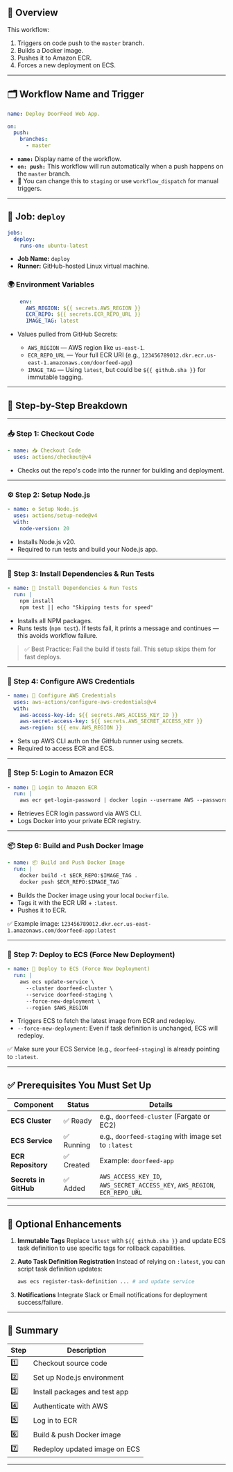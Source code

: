 ## 🔁 Overview

This workflow:

1. Triggers on code push to the `master` branch.
2. Builds a Docker image.
3. Pushes it to Amazon ECR.
4. Forces a new deployment on ECS.

---

## 🗂️ Workflow Name and Trigger

```yaml
name: Deploy DoorFeed Web App.

on:
  push:
    branches:
      - master
```

* **`name:`** Display name of the workflow.
* **`on: push:`** This workflow will run automatically when a push happens on the `master` branch.
* 🔁 You can change this to `staging` or use `workflow_dispatch` for manual triggers.

---

## 🚀 Job: `deploy`

```yaml
jobs:
  deploy:
    runs-on: ubuntu-latest
```

* **Job Name:** `deploy`
* **Runner:** GitHub-hosted Linux virtual machine.

### 🌍 Environment Variables

```yaml
    env:
      AWS_REGION: ${{ secrets.AWS_REGION }}
      ECR_REPO: ${{ secrets.ECR_REPO_URL }}
      IMAGE_TAG: latest
```

* Values pulled from GitHub Secrets:

  * `AWS_REGION` — AWS region like `us-east-1`.
  * `ECR_REPO_URL` — Your full ECR URI (e.g., `123456789012.dkr.ecr.us-east-1.amazonaws.com/doorfeed-app`)
  * `IMAGE_TAG` — Using `latest`, but could be `${{ github.sha }}` for immutable tagging.

---

## 🧩 Step-by-Step Breakdown

---

### 📥 Step 1: Checkout Code

```yaml
- name: 📥 Checkout Code
  uses: actions/checkout@v4
```

* Checks out the repo's code into the runner for building and deployment.

---

### ⚙️ Step 2: Setup Node.js

```yaml
- name: ⚙️ Setup Node.js
  uses: actions/setup-node@v4
  with:
    node-version: 20
```

* Installs Node.js v20.
* Required to run tests and build your Node.js app.

---

### 🧪 Step 3: Install Dependencies & Run Tests

```yaml
- name: 🧪 Install Dependencies & Run Tests
  run: |
    npm install
    npm test || echo "Skipping tests for speed"
```

* Installs all NPM packages.
* Runs tests (`npm test`). If tests fail, it prints a message and continues — this avoids workflow failure.

> ✅ Best Practice: Fail the build if tests fail. This setup skips them for fast deploys.

---

### 🔐 Step 4: Configure AWS Credentials

```yaml
- name: 🔐 Configure AWS Credentials
  uses: aws-actions/configure-aws-credentials@v4
  with:
    aws-access-key-id: ${{ secrets.AWS_ACCESS_KEY_ID }}
    aws-secret-access-key: ${{ secrets.AWS_SECRET_ACCESS_KEY }}
    aws-region: ${{ env.AWS_REGION }}
```

* Sets up AWS CLI auth on the GitHub runner using secrets.
* Required to access ECR and ECS.

---

### 🐳 Step 5: Login to Amazon ECR

```yaml
- name: 🐳 Login to Amazon ECR
  run: |
    aws ecr get-login-password | docker login --username AWS --password-stdin $ECR_REPO
```

* Retrieves ECR login password via AWS CLI.
* Logs Docker into your private ECR registry.

---

### 📦 Step 6: Build and Push Docker Image

```yaml
- name: 📦 Build and Push Docker Image
  run: |
    docker build -t $ECR_REPO:$IMAGE_TAG .
    docker push $ECR_REPO:$IMAGE_TAG
```

* Builds the Docker image using your local `Dockerfile`.
* Tags it with the ECR URI + `:latest`.
* Pushes it to ECR.

✅ Example image:
`123456789012.dkr.ecr.us-east-1.amazonaws.com/doorfeed-app:latest`

---

### 🚀 Step 7: Deploy to ECS (Force New Deployment)

```yaml
- name: 🚀 Deploy to ECS (Force New Deployment)
  run: |
    aws ecs update-service \
      --cluster doorfeed-cluster \
      --service doorfeed-staging \
      --force-new-deployment \
      --region $AWS_REGION
```

* Triggers ECS to fetch the latest image from ECR and redeploy.
* `--force-new-deployment`: Even if task definition is unchanged, ECS will redeploy.

✅ Make sure your ECS Service (e.g., `doorfeed-staging`) is already pointing to `:latest`.

---

## ✅ Prerequisites You Must Set Up

| Component             | Status    | Details                                                                    |
| --------------------- | --------- | -------------------------------------------------------------------------- |
| **ECS Cluster**       | ✅ Ready   | e.g., `doorfeed-cluster` (Fargate or EC2)                                  |
| **ECS Service**       | ✅ Running | e.g., `doorfeed-staging` with image set to `:latest`                       |
| **ECR Repository**    | ✅ Created | Example: `doorfeed-app`                                                    |
| **Secrets in GitHub** | ✅ Added   | `AWS_ACCESS_KEY_ID`, `AWS_SECRET_ACCESS_KEY`, `AWS_REGION`, `ECR_REPO_URL` |

---

## 🧪 Optional Enhancements

1. **Immutable Tags**
   Replace `latest` with `${{ github.sha }}` and update ECS task definition to use specific tags for rollback capabilities.

2. **Auto Task Definition Registration**
   Instead of relying on `:latest`, you can script task definition updates:

   ```bash
   aws ecs register-task-definition ... # and update service
   ```

3. **Notifications**
   Integrate Slack or Email notifications for deployment success/failure.

---

## 📘 Summary

| Step | Description                   |
| ---- | ----------------------------- |
| 1️⃣  | Checkout source code          |
| 2️⃣  | Set up Node.js environment    |
| 3️⃣  | Install packages and test app |
| 4️⃣  | Authenticate with AWS         |
| 5️⃣  | Log in to ECR                 |
| 6️⃣  | Build & push Docker image     |
| 7️⃣  | Redeploy updated image on ECS |

---

